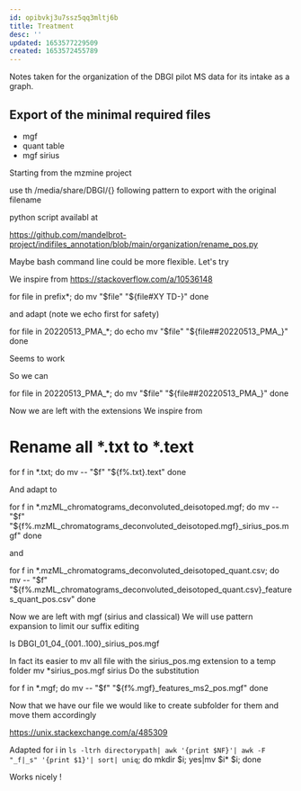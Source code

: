 ```yaml
---
id: opibvkj3u7ssz5qq3mltj6b
title: Treatment
desc: ''
updated: 1653577229509
created: 1653572455789
---
```


Notes taken for the organization of the DBGI pilot MS data for its intake as a graph.


## Export of the minimal required files

- mgf
- quant table
- mgf sirius

Starting from the mzmine project

use th /media/share/DBGI/{} following pattern to export with the original filename

python script availabl at 

https://github.com/mandelbrot-project/indifiles_annotation/blob/main/organization/rename_pos.py

Maybe bash command line could be more flexible.
Let's try

We inspire from https://stackoverflow.com/a/10536148

for file in prefix*;
do
    mv "$file" "${file#XY TD-}"
done


and adapt (note we echo first for safety)

for file in 20220513_PMA_*;
do
    echo mv "$file" "${file##20220513_PMA_}"
done

Seems to work

So we can 

for file in 20220513_PMA_*;
do
    mv "$file" "${file##20220513_PMA_}"
done

Now we are left with the extensions
We inspire from 

# Rename all *.txt to *.text

for f in *.txt; do 
    mv -- "$f" "${f%.txt}.text"
done

And adapt to 

for f in *.mzML_chromatograms_deconvoluted_deisotoped.mgf; do 
    mv -- "$f" "${f%.mzML_chromatograms_deconvoluted_deisotoped.mgf}_sirius_pos.mgf"
done


and 

for f in *.mzML_chromatograms_deconvoluted_deisotoped_quant.csv; do 
    mv -- "$f" "${f%.mzML_chromatograms_deconvoluted_deisotoped_quant.csv}_features_quant_pos.csv"
done


Now we are left with mgf (sirius and classical)
We will use pattern expansion to limit our suffix editing


ls DBGI_01_04_{001..100}_sirius_pos.mgf

In fact its easier to mv all file with the sirius_pos.mg extension to a temp folder 
mv *sirius_pos.mgf sirius
Do the substitution 

for f in *.mgf; do 
    mv -- "$f" "${f%.mgf}_features_ms2_pos.mgf"
done


Now that we have our file we would like to create subfolder for them and move them accordingly

https://unix.stackexchange.com/a/485309


Adapted 
for i in `ls -ltrh directorypath| awk '{print $NF}'| awk -F "_f|_s" '{print $1}'| sort| uniq`; do mkdir $i; yes|mv  $i* $i; done


Works nicely !